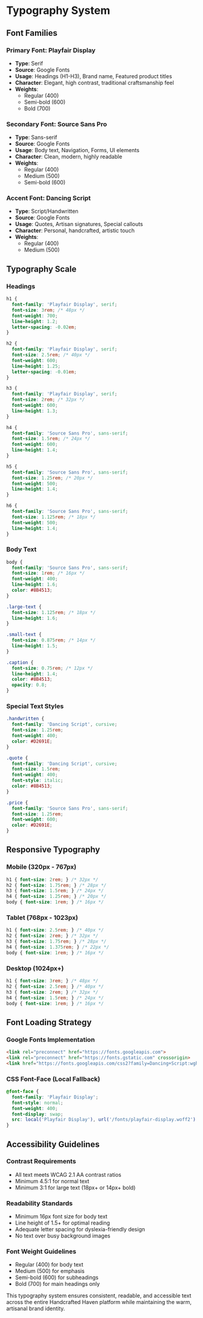 # Typography System

## Font Families

### Primary Font: Playfair Display
- **Type**: Serif
- **Source**: Google Fonts
- **Usage**: Headings (H1-H3), Brand name, Featured product titles
- **Character**: Elegant, high contrast, traditional craftsmanship feel
- **Weights**: 
  - Regular (400)
  - Semi-bold (600)
  - Bold (700)

### Secondary Font: Source Sans Pro
- **Type**: Sans-serif
- **Source**: Google Fonts
- **Usage**: Body text, Navigation, Forms, UI elements
- **Character**: Clean, modern, highly readable
- **Weights**:
  - Regular (400)
  - Medium (500)
  - Semi-bold (600)

### Accent Font: Dancing Script
- **Type**: Script/Handwritten
- **Source**: Google Fonts
- **Usage**: Quotes, Artisan signatures, Special callouts
- **Character**: Personal, handcrafted, artistic touch
- **Weights**:
  - Regular (400)
  - Medium (500)

## Typography Scale

### Headings
```css
h1 {
  font-family: 'Playfair Display', serif;
  font-size: 3rem; /* 48px */
  font-weight: 700;
  line-height: 1.2;
  letter-spacing: -0.02em;
}

h2 {
  font-family: 'Playfair Display', serif;
  font-size: 2.5rem; /* 40px */
  font-weight: 600;
  line-height: 1.25;
  letter-spacing: -0.01em;
}

h3 {
  font-family: 'Playfair Display', serif;
  font-size: 2rem; /* 32px */
  font-weight: 600;
  line-height: 1.3;
}

h4 {
  font-family: 'Source Sans Pro', sans-serif;
  font-size: 1.5rem; /* 24px */
  font-weight: 600;
  line-height: 1.4;
}

h5 {
  font-family: 'Source Sans Pro', sans-serif;
  font-size: 1.25rem; /* 20px */
  font-weight: 500;
  line-height: 1.4;
}

h6 {
  font-family: 'Source Sans Pro', sans-serif;
  font-size: 1.125rem; /* 18px */
  font-weight: 500;
  line-height: 1.4;
}
```

### Body Text
```css
body {
  font-family: 'Source Sans Pro', sans-serif;
  font-size: 1rem; /* 16px */
  font-weight: 400;
  line-height: 1.6;
  color: #8B4513;
}

.large-text {
  font-size: 1.125rem; /* 18px */
  line-height: 1.6;
}

.small-text {
  font-size: 0.875rem; /* 14px */
  line-height: 1.5;
}

.caption {
  font-size: 0.75rem; /* 12px */
  line-height: 1.4;
  color: #8B4513;
  opacity: 0.8;
}
```

### Special Text Styles
```css
.handwritten {
  font-family: 'Dancing Script', cursive;
  font-size: 1.25rem;
  font-weight: 400;
  color: #D2691E;
}

.quote {
  font-family: 'Dancing Script', cursive;
  font-size: 1.5rem;
  font-weight: 400;
  font-style: italic;
  color: #8B4513;
}

.price {
  font-family: 'Source Sans Pro', sans-serif;
  font-size: 1.25rem;
  font-weight: 600;
  color: #D2691E;
}
```

## Responsive Typography

### Mobile (320px - 767px)
```css
h1 { font-size: 2rem; } /* 32px */
h2 { font-size: 1.75rem; } /* 28px */
h3 { font-size: 1.5rem; } /* 24px */
h4 { font-size: 1.25rem; } /* 20px */
body { font-size: 1rem; } /* 16px */
```

### Tablet (768px - 1023px)
```css
h1 { font-size: 2.5rem; } /* 40px */
h2 { font-size: 2rem; } /* 32px */
h3 { font-size: 1.75rem; } /* 28px */
h4 { font-size: 1.375rem; } /* 22px */
body { font-size: 1rem; } /* 16px */
```

### Desktop (1024px+)
```css
h1 { font-size: 3rem; } /* 48px */
h2 { font-size: 2.5rem; } /* 40px */
h3 { font-size: 2rem; } /* 32px */
h4 { font-size: 1.5rem; } /* 24px */
body { font-size: 1rem; } /* 16px */
```

## Font Loading Strategy

### Google Fonts Implementation
```html
<link rel="preconnect" href="https://fonts.googleapis.com">
<link rel="preconnect" href="https://fonts.gstatic.com" crossorigin>
<link href="https://fonts.googleapis.com/css2?family=Dancing+Script:wght@400;500&family=Playfair+Display:wght@400;600;700&family=Source+Sans+Pro:wght@400;500;600&display=swap" rel="stylesheet">
```

### CSS Font-Face (Local Fallback)
```css
@font-face {
  font-family: 'Playfair Display';
  font-style: normal;
  font-weight: 400;
  font-display: swap;
  src: local('Playfair Display'), url('/fonts/playfair-display.woff2') format('woff2');
}
```

## Accessibility Guidelines

### Contrast Requirements
- All text meets WCAG 2.1 AA contrast ratios
- Minimum 4.5:1 for normal text
- Minimum 3:1 for large text (18px+ or 14px+ bold)

### Readability Standards
- Minimum 16px font size for body text
- Line height of 1.5+ for optimal reading
- Adequate letter spacing for dyslexia-friendly design
- No text over busy background images

### Font Weight Guidelines
- Regular (400) for body text
- Medium (500) for emphasis
- Semi-bold (600) for subheadings
- Bold (700) for main headings only

This typography system ensures consistent, readable, and accessible text across the entire Handcrafted Haven platform while maintaining the warm, artisanal brand identity.
